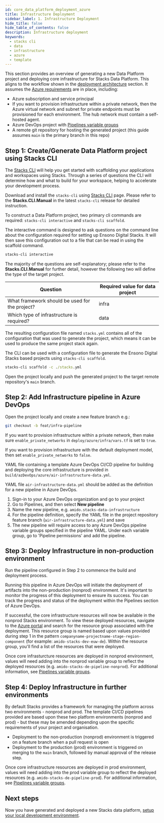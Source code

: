 ```yaml
---
id: core_data_platform_deployment_azure
title: Infrastructure Deployment
sidebar_label: 1. Infrastructure Deployment
hide_title: false
hide_table_of_contents: false
description: Infrastructure deployment
keywords:
  - stacks cli
  - data
  - infrastructure
  - azure
  - template
---
```


This section provides an overview of generating a new Data Platform project and deploying core infrastructure for Stacks Data Platform.
This aligns to the workflow shown in the [deployment architecture](../architecture/architecture_data_azure.md#data-engineering-workloads) section.
It assumes the [Azure requirements](../requirements_data_azure.md#azure) are in place, including:

* Azure subscription and service principal
* If you want to provision infrastructure within a private network, then the Azure virtual network and subnet for private endpoints must be provisioned for each environment. The hub network must contain a self-hosted agent.
* Azure DevOps project with [Pipelines variable groups](../requirements_data_azure.md#azure-pipelines-variable-groups)
* A remote git repository for hosting the generated project (this guide assumes `main` is the primary branch in this repo)

## Step 1: Create/Generate Data Platform project using Stacks CLI

The [Stacks CLI](../../../../stackscli/about) will help you get started with scaffolding your applications and workspaces using Stacks. Through a series of questions the CLI will determine how and what to build for your workspace, helping to accelerate your development process.

Download and install the `stacks-cli` using [Stacks CLI](../../../../stackscli/about) page. Please refer to the **Stacks.CLI.Manual** in the latest `stacks-cli` release for detailed instruction.

To construct a Data Platform project, two primary cli commands are required: `stacks-cli interactive` and `stacks-cli scaffold`.

The interactive command is designed to ask questions on the command line about the configuration
required for setting up Ensono Digital Stacks. It will then save this configuration out to a file that can be
read in using the scaffold command.

```cmd
stacks-cli interactive
```

The majority of the questions are self-explanatory; please refer to the **Stacks.CLI.Manual** for further detail, however the following two will define the type of the target project.

| Question                                      | Required value for data project |
|-----------------------------------------------|---------------------------------|
| What framework should be used for the project?| infra                           |
| Which type of infrastructure is required?     | data                            |

The resulting configuration file named `stacks.yml` contains all of the configuration that was used to generate the project,
which means it can be used to produce the same project stack again.

The CLI can be used with a configuration file to generate the Ensono Digital Stacks based projects using `stacks-cli scaffold`.

```cmd
stacks-cli scaffold -c ./stacks.yml
```

Open the project locally and push the generated project to the target remote repository's `main` branch.

## Step 2: Add Infrastructure pipeline in Azure DevOps

Open the project locally and create a new feature branch e.g.:

```bash
git checkout -b feat/infra-pipeline
```

If you want to provision infrastructure within a private network, then make sure `enable_private_networks` in `deploy/azure/infra/vars.tf` is set to `true`.

If you want to provision infrastructure with the default deployment model, then set `enable_private_networks` to `false`.

YAML file containing a template Azure DevOps CI/CD pipeline for building and deploying the core infrastructure is provided in `build/azDevOps/azure/air-infrastructure-data.yml`.

YAML file `air-infrastructure-data.yml` should be added as the definition for a new pipeline in Azure DevOps.

1. Sign-in to your Azure DevOps organization and go to your project
2. Go to Pipelines, and then select **New pipeline**
3. Name the new pipeline, e.g. `amido.stacks-data-infrastructure`
4. For the pipeline definition, specify the YAML file in the project repository feature branch (`air-infrastructure-data.yml`) and save
5. The new pipeline will require access to any Azure DevOps pipeline variable groups specified in the pipeline YAML. Under each variable group, go to 'Pipeline permissions' and add the pipeline.

## Step 3: Deploy Infrastructure in non-production environment

Run the pipeline configured in Step 2 to commence the build and deployment process.

Running this pipeline in Azure DevOps will initiate the deployment of artifacts into the non-production (nonprod) environment. It's important to monitor the progress of this deployment to ensure its success. You can track the progress and status of the deployment within the Pipelines section of Azure DevOps.

If successful, the core infrastructure resources will now be available in the nonprod Stacks environment. To view these deployed resources, navigate to the [Azure portal](https://portal.azure.com/) and search for the resource group associated with the deployment. This resource group is named based upon values provided during step 1 in the pattern
`companyname-projectname-stage-region-component` (for example: `amido-stacks-dev-euw-de`). Within the resource group, you'll find a list of the resources that were deployed.

Once core infrasturcture resources are deployed in nonprod environment, values will need adding into the nonprod variable group to reflect the deployed resources (e.g. `amido-stacks-de-pipeline-nonprod`). For additional information, see [Pipelines variable groups](../requirements_data_azure.md#azure-pipelines-variable-groups).

## Step 4: Deploy Infrastructure in further environments

By default Stacks provides a framework for managing the platform across two environments - nonprod and prod.
The template CI/CD pipelines provided are based upon these two platform environments (nonprod and prod) - but these may be amended depending upon the specific requirements of your project and organisation.

* Deployment to the non-production (nonprod) environment is triggered on a feature branch when a pull request is open
* Deployment to the production (prod) environment is triggered on merging to the `main` branch, followed by manual approval of the release step.

Once core infrastructure resources are deployed in prod environment, values will need adding into the prod variable group to reflect the deployed resources (e.g. `amido-stacks-de-pipeline-prod`). For additional information, see [Pipelines variable groups](../requirements_data_azure.md#azure-pipelines-variable-groups).

## Next steps

Now you have generated and deployed a new Stacks data platform, [setup your local development environment](dev_quickstart_data_azure.md).
